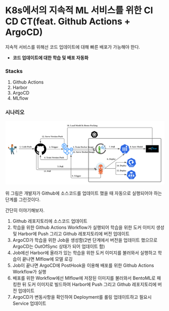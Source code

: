 # K8s에서의 지속적 ML 서비스를 위한 CI CD CT(feat. Github Actions + ArgoCD)

지속적 서비스를 위해선 코드 업데이트에 대해 빠른 배포가 가능해야 한다.

- **코드 업데이트에 대한 학습 및 배포 자동화**

### Stacks

1. Github Actions
2. Harbor
3. ArgoCD
4. MLflow

### 시나리오
![img.png](assets/diagram.png)

위 그림은 개발자가 Github에 소스코드를 업데이트 했을 때 자동으로 실행되어야 하는 단계를 그린것이다.

간단히 이야기해보자.

1. Github 레포지토리에 소스코드 업데이트
2. 학습을 위한 Github Actions Workflow가 실행되어 학습을 위한 도커 이미지 생성 및 Harbor에 Push 그리고 Github 레포지토리에 버전 업데이트
3. ArgoCD가 학습을 위한 Job을 생성함(2번 단계에서 버전을 업데이트 했으므로 ArgoCD는 OutOfSync 상태가 되어 업데이트 함)
4. Job에선 Harbor에 올라가 있는 학습을 위한 도커 이미지를 불러와서 실행하고 학습이 끝나면 Mlflow에 모델 로깅
5. Job이 끝나면 ArgoCD에 PostHook을 이용해 배포를 위한 Github Actions Workflow가 실행
6. 배포를 위한 Workflow에선 Mlflow에 저장된 이미지를 불러와서 BentoML로 패킹한 뒤 도커 이미지로 빌드하여 Harbor에 Push 그리고 Github 레포지토리에 버전 업데이트
7. ArgoCD가 변동사항을 확인하여 Deployment를 롤링 업데이트하고 필요시 Service 업데이트

